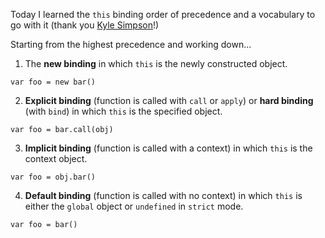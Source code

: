 Today I learned the `this` binding order of precedence and a vocabulary to go with it (thank you [Kyle Simpson](https://github.com/getify/You-Dont-Know-JS/blob/1efb94d9a98d873461e3416de625e398ddce31fd/this%20%26%20object%20prototypes/ch2.md#determining-this)!)

Starting from the highest precedence and working down...

1. The **new binding** in which `this` is the newly constructed object.

  ```var foo = new bar()```

2. **Explicit binding** (function is called with `call` or `apply`) or **hard binding** (with `bind`) in which `this` is the specified object.

  ```var foo = bar.call(obj)```
  
3. **Implicit binding** (function is called with a context) in which `this` is the context object.

  ```var foo = obj.bar()```
  
4. **Default binding** (function is called with no context) in which `this` is either the `global` object or `undefined` in `strict` mode.

  ```var foo = bar()```
  
